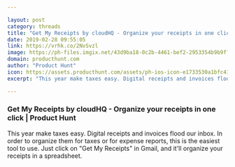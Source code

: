 ```yaml
---

layout: post
category: threads
title: "Get My Receipts by cloudHQ - Organize your receipts in one click"
date: 2019-02-28 09:55:05
link: https://vrhk.co/2NvSvzl
image: https://ph-files.imgix.net/43d9ba18-0c2b-4461-bef2-2953354b9b9f?auto=format&fit=crop&h=512&w=1024
domain: producthunt.com
author: "Product Hunt"
icon: https://assets.producthunt.com/assets/ph-ios-icon-e1733530a1bfc41080db8161823f1ef262cdbbc933800c0a2a706f70eb9c277a.png
excerpt: "This year make taxes easy. Digital receipts and invoices flood our inbox. In order to organize them for taxes or for expense reports, this is the easiest tool to use. Just click on \"Get My Receipts\" in Gmail, and it'll organize your receipts in a spreadsheet."

---
```


### Get My Receipts by cloudHQ - Organize your receipts in one click | Product Hunt

This year make taxes easy. Digital receipts and invoices flood our inbox. In order to organize them for taxes or for expense reports, this is the easiest tool to use. Just click on "Get My Receipts" in Gmail, and it'll organize your receipts in a spreadsheet.